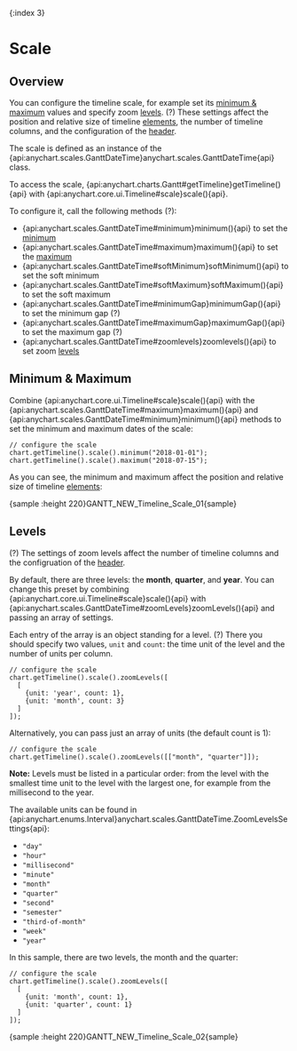 {:index 3}
# Scale

## Overview

You can configure the timeline scale, for example set its [minimum & maximum](#minimum_&_maximum) values and specify zoom [levels](#levels). (?) These settings affect the position and relative size of timeline [elements](../Elements), the number of timeline columns, and the configuration of the [header](Header).

The scale is defined as an instance of the {api:anychart.scales.GanttDateTime}anychart.scales.GanttDateTime{api} class.

To access the scale, {api:anychart.charts.Gantt#getTimeline}getTimeline(){api} with {api:anychart.core.ui.Timeline#scale}scale(){api}.

To configure it, call the following methods (?):

* {api:anychart.scales.GanttDateTime#minimum}minimum(){api} to set the [minimum](#minimum_&_maximum)
* {api:anychart.scales.GanttDateTime#maximum}maximum(){api} to set the [maximum](#minimum_&_maximum)
* {api:anychart.scales.GanttDateTime#softMinimum}softMinimum(){api} to set the soft minimum
* {api:anychart.scales.GanttDateTime#softMaximum}softMaximum(){api} to set the soft maximum
* {api:anychart.scales.GanttDateTime#minimumGap}minimumGap(){api} to set the minimum gap (?)
* {api:anychart.scales.GanttDateTime#maximumGap}maximumGap(){api} to set the maximum gap (?)
* {api:anychart.scales.GanttDateTime#zoomlevels}zoomlevels(){api} to set zoom [levels](#levels)

## Minimum & Maximum

Combine {api:anychart.core.ui.Timeline#scale}scale(){api} with the {api:anychart.scales.GanttDateTime#maximum}maximum(){api} and {api:anychart.scales.GanttDateTime#minimum}minimum(){api} methods to set the minimum and maximum dates of the scale:

```
// configure the scale
chart.getTimeline().scale().minimum("2018-01-01");
chart.getTimeline().scale().maximum("2018-07-15");
```

As you can see, the minimum and maximum affect the position and relative size of timeline [elements](../Elements):

{sample :height 220}GANTT\_NEW\_Timeline\_Scale\_01{sample}

## Levels

(?) The settings of zoom levels affect the number of timeline columns and the configruation of the [header](Header).

By default, there are three levels: the **month**, **quarter**, and **year**. You can change this preset by combining {api:anychart.core.ui.Timeline#scale}scale(){api} with {api:anychart.scales.GanttDateTime#zoomLevels}zoomLevels(){api} and passing an array of settings.

Each entry of the array is an object standing for a level. (?) There you should specify two values, `unit` and `count`: the time unit of the level and the number of units per column.

```
// configure the scale
chart.getTimeline().scale().zoomLevels([
  [
    {unit: 'year', count: 1},
    {unit: 'month', count: 3}
  ]
]);
```

Alternatively, you can pass just an array of units (the default count is 1):

```
// configure the scale
chart.getTimeline().scale().zoomLevels([["month", "quarter"]]);
```

**Note:** Levels must be listed in a particular order: from the level with the smallest time unit to the level with the largest one, for example from the millisecond to the year.

The available units can be found in {api:anychart.enums.Interval}anychart.scales.GanttDateTime.ZoomLevelsSettings{api}:

* `"day"`
* `"hour"`
* `"millisecond"`
* `"minute"`
* `"month"`
* `"quarter"`
* `"second"`
* `"semester"`
* `"third-of-month"`
* `"week"`
* `"year"`

In this sample, there are two levels, the month and the quarter:

```
// configure the scale
chart.getTimeline().scale().zoomLevels([
  [
    {unit: 'month', count: 1},
    {unit: 'quarter', count: 1}
  ]
]);
```

{sample :height 220}GANTT\_NEW\_Timeline\_Scale\_02{sample}